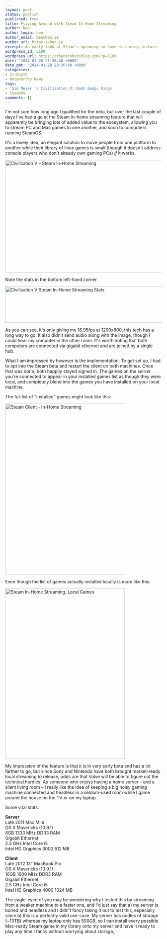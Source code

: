 ```yaml
---
layout: post
status: publish
published: true
title: Playing Around with Steam In-Home Streaming
author: ben
author_login: ben
author_email: ben@ben.ie
author_url: https://ben.ie
excerpt: An early look at Steam's upcoming in-home streaming feature.
wordpress_id: 5189
wordpress_url: https://thenorobotsblog.com/?p=5189
date: '2014-01-28 21:36:48 +0000'
date_gmt: '2014-01-28 20:36:48 +0000'
categories:
- In-Depth
- Noteworthy News
tags:
- 'Sid Meier''s Civilization V: Gods &amp; Kings'
- SteamOS
comments: []
---
```

<p>I'm not sure how long ago I qualified for the beta, but over the last couple of days I've had a go at the Steam in-home streaming feature that will apparently be bringing lots of added value to the ecosystem, allowing you to stream PC and Mac games to one another, and soon to computers running SteamOS.</p>
<p>It's a lovely idea, an elegant solution to move people from one platform to another while their library of linux games is small (though it doesn't address console players who don't already own gaming PCs) <em>if</em> it works.</p>
<p><img class="aligncenter size-large wp-image-5191" alt="Civilization V – Steam In-Home Streaming" src="https://thenorobotsblog.com/wp-content/uploads/2014/01/Screen-Shot-2014-01-28-at-20.06.48-1024x640.png" width="580" height="362" /></p>
<p>Note the stats in the bottom left-hand corner.</p>
<p><img class="aligncenter size-full wp-image-5190" alt="Civilization V Steam In-Home Streaming Stats" src="https://thenorobotsblog.com/wp-content/uploads/2014/01/Screen_Shot_2014-01-28_at_20_06_48.jpg" width="580" height="117" /></p>
<p>As you can see, it's only giving me 16.95fps at 1200x800, this tech has a long way to go. It also didn't send audio along with the image, though I could hear my computer in the other room. It's worth noting that both computers are connected via gigabit ethernet and are joined by a single hub.</p>
<p>What I am impressed by however is the implementation. To get set up, I had to opt into the Steam beta and restart the client on both machines. Once that was done, both happily stayed signed in. The games on the server you're connected to appear in your installed games list as though they were local, and completely blend into the games you have installed on your local machine.</p>
<p>The full list of "installed" games might look like this:</p>
<p><img class="aligncenter size-full wp-image-5192" alt="Steam Client - In-Home Streaming" src="https://thenorobotsblog.com/wp-content/uploads/2014/01/Screen-Shot-2014-01-28-at-20.22.12.png" width="386" height="550" /></p>
<p>Even though the list of games actually installed locally is more like this:</p>
<p><img class="aligncenter size-full wp-image-5193" alt="Steam In-Home Streaming, Local Games" src="https://thenorobotsblog.com/wp-content/uploads/2014/01/Screen-Shot-2014-01-28-at-20.22.22.png" width="385" height="548" /></p>
<p>My impression of the feature is that it is in very early beta and has a lot farther to go, but since Sony and Nintendo have both brought market-ready local streaming to release, odds are that Valve will be able to figure out the technical hurdles. As someone who enjoys having a home server – and a silent living room – I really like the idea of keeping a big noisy gaming machine connected and headless in a seldom-used room while I game around the house on the TV or on my laptop.</p>
<p>Some vital stats:</p>
<p><strong>Server</strong><br />
Late 2011 Mac Mini<br />
OS X Mavericks (10.9.1)<br />
8GB 1333 MHz DDR3 RAM<br />
Gigabit Ethernet<br />
2.3 GHz Intel Core i5<br />
Intel HD Graphics 3000 512 MB</p>
<p><strong>Client</strong><br />
Late 2012 13" MacBook Pro<br />
OS X Mavericks (10.9.1)<br />
16GB 1600 MHz DDR3 RAM<br />
Gigabit Ethernet<br />
2.5 GHz Intel Core i5<br />
Intel HD Graphics 4000 1024 MB</p>
<p>The eagle-eyed of you may be wondering why I tested this by streaming from a weaker machine to a faster one, and I'd just say that a) my server is buried and headless and I didn't fancy taking it out to test this, especially since b) this is a perfectly valid use-case. My server has oodles of storage (~13TB) whereas my laptop only has 500GB, so I can install every possible Mac-ready Steam game in my library onto my server and have it ready to play any time I fancy without worrying about storage,</p>
